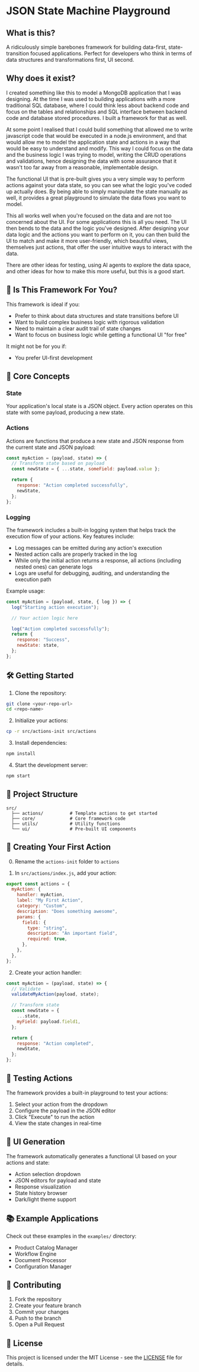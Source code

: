 # JSON State Machine Playground

## What is this?

A ridiculously simple barebones framework for building data-first, state-transition focused applications. Perfect for developers who think in terms of data structures and transformations first, UI second.

## Why does it exist?

I created something like this to model a MongoDB application that I was designing. At the time I was used to building applications with a more traditional SQL database, where I could think less about backend code and focus on the tables and relationships and SQL interface between backend code and database stored procedures. I built a framework for that as well.

At some point I realised that I could build something that allowed me to write javascript code that would be executed in a node.js environment, and that would allow me to model the application state and actions in a way that would be easy to understand and modify. This way I could focus on the data and the business logic I was trying to model, writing the CRUD operations and validations, hence designing the data with some assurance that it wasn't too far away from a reasonable, implementable design.

The functional UI that is pre-built gives you a very simple way to perform actions against your data state, so you can see what the logic you've coded up actually does. By being able to simply manipulate the state manually as well, it provides a great playground to simulate the data flows you want to model.

This all works well when you're focused on the data and are not too concerned about the UI. For some applications this is all you need. The UI then bends to the data and the logic you've designed. After designing your data logic and the actions you want to perform on it, you can then build the UI to match and make it more user-friendly, which beautiful views, themselves just actions, that offer the user intuitive ways to interact with the data.

There are other ideas for testing, using AI agents to explore the data space, and other ideas for how to make this more useful, but this is a good start.

## 🤔 Is This Framework For You?

This framework is ideal if you:

- Prefer to think about data structures and state transitions before UI
- Want to build complex business logic with rigorous validation
- Need to maintain a clear audit trail of state changes
- Want to focus on business logic while getting a functional UI "for free"

It might not be for you if:

- You prefer UI-first development

## 🚀 Core Concepts

### State

Your application's local state is a JSON object. Every action operates on this state with some payload, producing a new state.

### Actions

Actions are functions that produce a new state and JSON response from the current state and JSON payload:

```javascript
const myAction = (payload, state) => {
  // Transform state based on payload
  const newState = { ...state, someField: payload.value };

  return {
    response: "Action completed successfully",
    newState,
  };
};
```

### Logging

The framework includes a built-in logging system that helps track the execution flow of your actions. Key features include:

- Log messages can be emitted during any action's execution
- Nested action calls are properly tracked in the log
- While only the initial action returns a response, all actions (including nested ones) can generate logs
- Logs are useful for debugging, auditing, and understanding the execution path

Example usage:

```javascript
const myAction = (payload, state, { log }) => {
  log("Starting action execution");

  // Your action logic here

  log("Action completed successfully");
  return {
    response: "Success",
    newState: state,
  };
};
```

## 🛠️ Getting Started

1. Clone the repository:

```bash
git clone <your-repo-url>
cd <repo-name>
```

2. Initialize your actions:

```bash
cp -r src/actions-init src/actions
```

3. Install dependencies:

```bash
npm install
```

4. Start the development server:

```bash
npm start
```

## 📁 Project Structure

```
src/
  ├── actions/          # Template actions to get started
  ├── core/             # Core framework code
  ├── utils/            # Utility functions
  └── ui/               # Pre-built UI components
```

## 🎯 Creating Your First Action

0. Rename the `actions-init` folder to `actions`

1. In `src/actions/index.js`, add your action:

```javascript
export const actions = {
  myAction: {
    handler: myAction,
    label: "My First Action",
    category: "Custom",
    description: "Does something awesome",
    params: {
      field1: {
        type: "string",
        description: "An important field",
        required: true,
      },
    },
  },
};
```

2. Create your action handler:

```javascript
const myAction = (payload, state) => {
  // Validate
  validateMyAction(payload, state);

  // Transform state
  const newState = {
    ...state,
    myField: payload.field1,
  };

  return {
    response: "Action completed",
    newState,
  };
};
```

## 🧪 Testing Actions

The framework provides a built-in playground to test your actions:

1. Select your action from the dropdown
2. Configure the payload in the JSON editor
3. Click "Execute" to run the action
4. View the state changes in real-time

## 🎨 UI Generation

The framework automatically generates a functional UI based on your actions and state:

- Action selection dropdown
- JSON editors for payload and state
- Response visualization
- State history browser
- Dark/light theme support

## 📚 Example Applications

Check out these examples in the `examples/` directory:

- Product Catalog Manager
- Workflow Engine
- Document Processor
- Configuration Manager

## 🤝 Contributing

1. Fork the repository
2. Create your feature branch
3. Commit your changes
4. Push to the branch
5. Open a Pull Request

## 📝 License

This project is licensed under the MIT License - see the [LICENSE](LICENSE) file for details.
